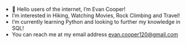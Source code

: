 - 👋 Hello users of the internet, I’m Evan Cooper!
-  I’m interested in Hiking, Watching Movies, Rock Climbing and Travel!
-  I’m currently learning Python and looking to further my knowledge in SQL!
-  You can reach me at my email address evan.cooper120@gmail.com 

<!---
Coopheis/Coopheis is a ✨ special ✨ repository because its `README.md` (this file) appears on your GitHub profile.
You can click the Preview link to take a look at your changes.
--->
